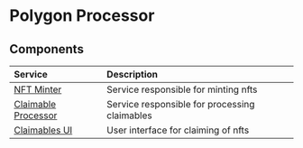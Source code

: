 # Polygon Processor

## Components
| Service | Description |
| :------ | :---------- |
| [NFT Minter](./jobs/polygon_minter/README.md) | Service responsible for minting nfts |
| [Claimable Processor](./jobs//polygon_claimable_processor/README.md) | Service responsible for processing claimables |
| [Claimables UI](./frontend/claimables-ui/README.md) | User interface for claiming of nfts |